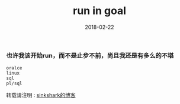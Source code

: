 ﻿---
layout: post
title: run in goal
date: 2018-02-22
tag: sink
---

### 也许我该开始run，而不是止步不前，尚且我还是有多么的不堪
```
oralce
linux
sql
pl/sql
```

转载请注明 : [sinkshark的博客](http://sinkshark.com/)